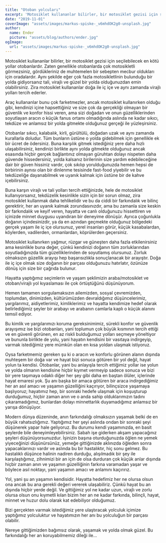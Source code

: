 ```yaml
---
title: "Otoban yolcuları"
excerpt: 'Motosiklet kullananlar bilirler, bir motosiklet gezisi için seçilebilecek en kötü yollar otobanlardır. Zaten genellikle otobanlarda çok motosikletli görmezsiniz, gördükleriniz de muhtemelen bir sebepten mecbur oldukları için oradalardır. Aynı şekilde eğer çok fazla motosikletlinin bulunduğu bir yolda gidiyorsanız tali, virajlı ve güzel bir yolda olduğunuzdan emin olabilirsiniz. Zira motosiklet kullananlar doğa ile iç içe ve aynı zamanda virajlı yolları tercih ederler.'
date: "2019-11-01"
coverImage: "assets/images/markus-spiske-_v6mhdOK2g0-unsplash.jpg"
author:
  name: Ender
  picture: "assets/blog/authors/ender.jpg"
ogImage:
  url: "assets/images/markus-spiske-_v6mhdOK2g0-unsplash.jpg"
---
```


Motosiklet kullananlar bilirler, bir motosiklet gezisi için seçilebilecek en kötü yollar otobanlardır. Zaten genellikle otobanlarda çok motosikletli görmezsiniz, gördükleriniz de muhtemelen bir sebepten mecbur oldukları için oradalardır. Aynı şekilde eğer çok fazla motosikletlinin bulunduğu bir yolda gidiyorsanız tali, virajlı ve güzel bir yolda olduğunuzdan emin olabilirsiniz. Zira motosiklet kullananlar doğa ile iç içe ve aynı zamanda virajlı yolları tercih ederler.

Araç kullananlar bunu çok farketmezler, ancak motosiklet kullanırken olduğu gibi, kendinizi içine hapsettiğiniz ve size çok da gerçekliği olmayan bir güvenlik ve konfor hissi veren, ama sizi doğadan ve onun güzelliklerinden soyutlayan aracın o küçük fanus ortamı olmadığında aslında ne kadar sıkıcı, tekdüze ve anlamsız bir yolda gitmekte olduğunuz gerçeği ile yüzleşirsiniz.

Otobanlar sıkıcı, kalabalık, kirli, gürültülü, doğadan uzak ve aynı zamanda kurallarla doludur. Tüm bunların üstüne o yolda gidebilmek için genellikle ek bir ücret de ödersiniz. Buna karşılık gitmek istediğiniz yere daha hızlı ulaşabilirsiniz, kendinizi birlikte aynı yolda gitmekte olduğunuz ancak esasında hiçbir gerçek bağlantınız olmayan güruhtan dolayı nispeten daha güvende hissedersiniz, yolda kalsanız birilerinin size yardım edebileceğine dair bir güven hissiniz vardır, çok sıkılıp yorulduğunuzda hemen hepsi de birbirinin aynısı olan bir dinlenme tesisinde fast-food yiyebilir ve bu tekdüzeliğe dayanabilmek ve uyanık kalmak için üstüne bir de kahve içebilirsiniz.

Buna karşın virajlı ve tali yolları tercih ettiğinizde, hele de motosiklet kullanıyorsanız, tekdüzelik kesinlikle sizin için bir sorun olmaz, zira motosiklet kullanmak daha tehlikelidir ve bu da ciddi bir farkındalık ve bilinç gerektirir, her an uyanık kalmak zorundasınızdır, ama bu zamanla size keskin bir farkındalık ve keyif veren, hayatta ve canlı olduğunuzu hissettiren ve içinizde minnet duygusu uyandıran bir deneyime dönüşür. Ayrıca çoğunlukla doğanın içindesinizdir, ya da en azından geçmekte olduğunuz bölgedeki gerçek yaşam ile iç içe olursunuz, yerel insanları görür, küçük kasabalardan, köylerden, vadilerden, ormanlardan, köprülerden geçersiniz.

Motosiklet kullanırken yağmur, rüzgar ve güneşten daha fazla etkilenirsiniz ama kesinlikle buna değer, çünkü kendinizi doğanın tüm zorluklarından soyutladığınızda tüm güzelliklerinden de soyutlamış olursunuz. Zorluk olmaksızın güzellik arayışı hep başarısızlıkla sonuçlanacak bir arayıştır. Doğa ile iç içe olmak size doğanın bir parçası olduğunuzu hatırlatır, özünüze dönüş için size bir çağrıda bulunur.

Hayatta yaptığımız seçimlerin ve yaşam şeklimizin araba/motosiklet ve otoban/virajlı yol kıyaslaması ile çok örtüştüğünü düşünüyorum.

Hemen tamamen sorgulamaksızın ailemizden, sosyal çevremizden, toplumdan, dinimizden, kültürümüzden devraldığımız düşüncelerimiz, yargılarımız, aidiyetlerimiz, kimliklerimiz ve hayatta kendimize hedef olarak belirlediğimiz şeyler bir arabayı ve arabanın camlarla kaplı o küçük alanını temsil ediyor.

Bu kimlik ve yargılarımızı koruma gereksinimimiz, sürekli konfor ve güvenlik arayışımız ise bizi otobanları, yani toplumun çok büyük kısmının tercih ettiği ve en güvenli görünen, en az riskli bulduğumuz yolları seçmeye yöneltiyor ve bununla birlikte de yolu, yani hayatın kendisini bir vasıtaya indirgeyip, varmak istediğimiz yere mümkün olan en kısa yoldan ulaşmak istiyoruz.

Oysa farketmemiz gereken şu ki o aracın ve konforlu görünen alanın dışında muhteşem bir doğa var ve hayat bizi sonuca götüren bir yol değil, hayat yolun ta kendisi. Otobanlar, yani bu anlayışla tercih ettiğimiz yollar ise yolun ve yolda olmanın kendisine hiçbir kıymet vermeyip sadece sonuca ve bizi bir yere taşımaya odaklı diğer her şey gibi daha en baştan ölüler, içlerinde hayat emaresi yok. Şu anı başka bir amaca götüren bir araca indirgediğimiz her an asıl amacı ve yaşamın güzelliğini kaçırıyor, bilinçsizce yaşamaya başlıyoruz; hayatımız hep, bir sonraki hedefe ulaşmak için koşuşturup durduğumuz, hiçbir zaman anın ve o anda sahip olduklarımızın tadını çıkaramadığımız, bunlardan dolayı minnettarlık duyamadığımız anlamsız bir yarışa dönüşüyor.

Modern dünya düzeninde, anın farkındalığı olmaksızın yaşamak belki de en büyük rahatsızlığımız. Yaptığımız her şeyi aslında ondan bir sonraki şeyi düşünerek yapar hale geliyoruz. Bu durumu kendi yaşamınızda, en basit şeylerde bile deneyimleyebilirsiniz. Sabah işe giderken akşam yapacağınız şeyleri düşünüyorsunuzdur. İşinizin başına oturduğunuzda öğlen ne yemek yiyeceğinizi düşünürsünüz, yemeğe gittiğinizde aklınızda öğleden sonra yapacaklarınızı vardır ve aslında bu bir hastalıktır, hiç sonu gelmez. Bu hastalıklı düşünce halinin nadiren durduğu, alışılmadık bir şey ile karşılaştığımız, zihnimizi bir an için de olsa durduran çok küçük anlar dışında hiçbir zaman anın ve yaşamın güzelliğinin farkına varamadan yaşar ve böylece asıl noktayı, yani yaşamın amacı ve anlamını kaçırırız.

Yol, yani şu an yaşamın kendisidir. Hayatta hedefimiz her ne olursa olsun ona ancak bu ana gerekli değeri vererek ulaşabiliriz. Çünkü hayat bu an dışında hiçbir yerde değil. Ve gittiğimiz yol ne kadar uzun, virajlı ve zorlu olursa olsun onu kıymetli kılan bizim her an ne kadar farkında, bilinçli, hayat, minnet ve huzur dolu olarak kat edebiliyor olduğumuz. 

Bizi gerçekten varmak istediğimiz yere ulaştıracak yolculuk içimize yaptığımız yolculuktur ve hayatımızın her anı bu yolculuğun bir parçası olabilir.

Nereye gittiğimizden bağımsız olarak, yaşamak ve yolda olmak güzel. Bu farkındalığı her an koruyabilmemiz dileği ile...
